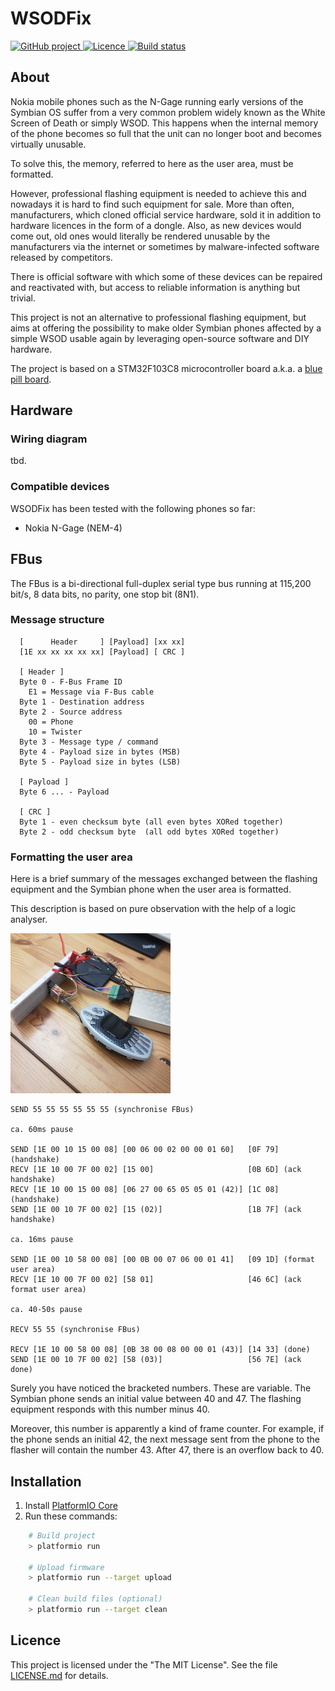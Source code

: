 # WSODFix

<p>
<a href="https://github.com/mupfelofen-de/WSODFix">
    <img src="https://img.shields.io/badge/project-GitHub-blue?style=flat?svg=true" alt="GitHub project" />
</a>
<a href="https://github.com/mupfelofen-de/eszFW/blob/master/LICENSE.md">
    <img src="https://img.shields.io/badge/licence-MIT-blue?style=flat?svg=true" alt="Licence" />
</a>
<a href="https://www.travis-ci.com/mupfelofen-de/WSODFix">
    <img src="https://www.travis-ci.com/mupfelofen-de/WSODFix.svg?branch=master" alt="Build status" />
</a>
</p>

## About

Nokia mobile phones such as the N-Gage running early versions of the
Symbian OS suffer from a very common problem widely known as the White
Screen of Death or simply WSOD.  This happens when the internal memory
of the phone becomes so full that the unit can no longer boot and
becomes virtually unusable.

To solve this, the memory, referred to here as the user area, must be
formatted.

However, professional flashing equipment is needed to achieve this and
nowadays it is hard to find such equipment for sale.  More than often,
manufacturers, which cloned official service hardware, sold it in
addition to hardware licences in the form of a dongle.  Also, as new
devices would come out, old ones would literally be rendered unusable by
the manufacturers via the internet or sometimes by malware-infected
software released by competitors.

There is official software with which some of these devices can be
repaired and reactivated with, but access to reliable information is
anything but trivial.

This project is not an alternative to professional flashing equipment,
but aims at offering the possibility to make older Symbian phones
affected by a simple WSOD usable again by leveraging open-source
software and DIY hardware.

The project is based on a STM32F103C8 microcontroller board a.k.a. a
[blue pill board](http://reblag.dk/stm32/).

## Hardware

### Wiring diagram

tbd.

### Compatible devices

WSODFix has been tested with the following phones so far:

- Nokia N-Gage (NEM-4)

## FBus

The FBus is a bi-directional full-duplex serial type bus running at
115,200 bit/s, 8 data bits, no parity, one stop bit (8N1).

### Message structure

```text
  [      Header     ] [Payload] [xx xx]
  [1E xx xx xx xx xx] [Payload] [ CRC ]

  [ Header ]
  Byte 0 - F-Bus Frame ID
    E1 = Message via F-Bus cable
  Byte 1 - Destination address
  Byte 2 - Source address
    00 = Phone
    10 = Twister
  Byte 3 - Message type / command
  Byte 4 - Payload size in bytes (MSB)
  Byte 5 - Payload size in bytes (LSB)

  [ Payload ]
  Byte 6 ... - Payload

  [ CRC ]
  Byte 1 - even checksum byte (all even bytes XORed together)
  Byte 2 - odd checksum byte  (all odd bytes XORed together)
```

### Formatting the user area

Here is a brief summary of the messages exchanged between the flashing
equipment and the Symbian phone when the user area is formatted.

This description is based on pure observation with the help of a logic
analyser.

[![Logic analyser](.media/logic-analyser-tn.png)](.media/logic-analyser.jpg?raw=true "Logic analyser")

```text
SEND 55 55 55 55 55 55 (synchronise FBus)

ca. 60ms pause

SEND [1E 00 10 15 00 08] [00 06 00 02 00 00 01 60]   [0F 79] (handshake)
RECV [1E 10 00 7F 00 02] [15 00]                     [0B 6D] (ack handshake)
RECV [1E 10 00 15 00 08] [06 27 00 65 05 05 01 (42)] [1C 08] (handshake)
SEND [1E 00 10 7F 00 02] [15 (02)]                   [1B 7F] (ack handshake)

ca. 16ms pause

SEND [1E 00 10 58 00 08] [00 0B 00 07 06 00 01 41]   [09 1D] (format user area)
RECV [1E 10 00 7F 00 02] [58 01]                     [46 6C] (ack format user area)

ca. 40-50s pause

RECV 55 55 (synchronise FBus)

RECV [1E 10 00 58 00 08] [0B 38 00 08 00 00 01 (43)] [14 33] (done)
SEND [1E 00 10 7F 00 02] [58 (03)]                   [56 7E] (ack done)
```

Surely you have noticed the bracketed numbers.  These are variable.  The
Symbian phone sends an initial value between 40 and 47.  The flashing
equipment responds with this number minus 40.

Moreover, this number is apparently a kind of frame counter.  For
example, if the phone sends an initial 42, the next message sent from
the phone to the flasher will contain the number 43. After 47, there is
an overflow back to 40.

## Installation

1. Install [PlatformIO Core](http://docs.platformio.org/page/core.html)
2. Run these commands:

```bash
    # Build project
    > platformio run

    # Upload firmware
    > platformio run --target upload

    # Clean build files (optional)
    > platformio run --target clean
```

## Licence

This project is licensed under the "The MIT License".  See the file
[LICENSE.md](LICENSE.md) for details.
